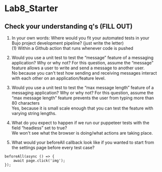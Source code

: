 # Lab8_Starter

## Check your understanding q's (FILL OUT)
1. In your own words: Where would you fit your automated tests in your Bujo project development pipeline? (just write the letter)  
(1) Within a Github action that runs whenever code is pushed  

2. Would you use a unit test to test the “message” feature of a messaging application? Why or why not? For this question, assume the “message” feature allows a user to write and send a message to another user.  
No because you can't test how sending and receiving messages interact with each other on an application/feature level.  

3. Would you use a unit test to test the “max message length” feature of a messaging application? Why or why not? For this question, assume the “max message length” feature prevents the user from typing more than 80 characters  
Yes, because it is small scale enough that you can test the feature with varying string lengths.  

4. What do you expect to happen if we run our puppeteer tests with the field “headless” set to true?  
We won't see what the browser is doing/what actions are taking place.  

5. What would your beforeAll callback look like if you wanted to start from the settings page before every test case?  
```
beforeAll(async () => {
    await page.click('img');
});
```
